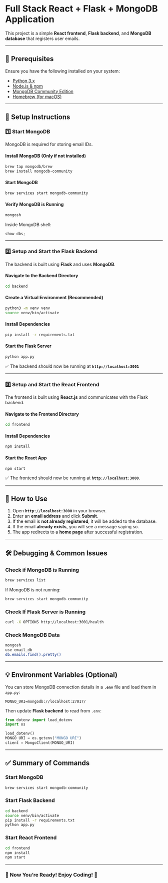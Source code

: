 # Full Stack React + Flask + MongoDB Application

This project is a simple **React frontend**, **Flask backend**, and **MongoDB database** that registers user emails.  

---

## **📌 Prerequisites**
Ensure you have the following installed on your system:

- [Python 3.x](https://www.python.org/downloads/)
- [Node.js & npm](https://nodejs.org/en/download/)
- [MongoDB Community Edition](https://www.mongodb.com/try/download/community)
- [Homebrew (for macOS)](https://brew.sh/)

---

## **🚀 Setup Instructions**

### **1️⃣ Start MongoDB**
MongoDB is required for storing email IDs.

#### **Install MongoDB (Only if not installed)**
```sh
brew tap mongodb/brew
brew install mongodb-community
```

#### **Start MongoDB**
```sh
brew services start mongodb-community
```

#### **Verify MongoDB is Running**
```sh
mongosh
```
Inside MongoDB shell:
```js
show dbs;
```

---

### **2️⃣ Setup and Start the Flask Backend**
The backend is built using **Flask** and uses **MongoDB**.

#### **Navigate to the Backend Directory**
```sh
cd backend
```

#### **Create a Virtual Environment (Recommended)**
```sh
python3 -m venv venv
source venv/bin/activate
```

#### **Install Dependencies**
```sh
pip install -r requirements.txt
```

#### **Start the Flask Server**
```sh
python app.py
```
✅ The backend should now be running at **`http://localhost:3001`**

---

### **3️⃣ Setup and Start the React Frontend**
The frontend is built using **React.js** and communicates with the Flask backend.

#### **Navigate to the Frontend Directory**
```sh
cd frontend
```

#### **Install Dependencies**
```sh
npm install
```

#### **Start the React App**
```sh
npm start
```
✅ The frontend should now be running at **`http://localhost:3000`**.

---

## **🌟 How to Use**
1. Open **`http://localhost:3000`** in your browser.
2. Enter an **email address** and click **Submit**.
3. If the email is **not already registered**, it will be added to the database.
4. If the email **already exists**, you will see a message saying so.
5. The app redirects to a **home page** after successful registration.

---

## **🛠 Debugging & Common Issues**
### **Check if MongoDB is Running**
```sh
brew services list
```
If MongoDB is not running:
```sh
brew services start mongodb-community
```

### **Check If Flask Server is Running**
```sh
curl -X OPTIONS http://localhost:3001/health
```

### **Check MongoDB Data**
```sh
mongosh
use email_db
db.emails.find().pretty()
```

---

## **💡 Environment Variables (Optional)**
You can store MongoDB connection details in a **`.env`** file and load them in `app.py`:
```
MONGO_URI=mongodb://localhost:27017/
```
Then update **Flask backend** to read from `.env`:
```python
from dotenv import load_dotenv
import os

load_dotenv()
MONGO_URI = os.getenv("MONGO_URI")
client = MongoClient(MONGO_URI)
```

---

## **✅ Summary of Commands**
### **Start MongoDB**
```sh
brew services start mongodb-community
```

### **Start Flask Backend**
```sh
cd backend
source venv/bin/activate
pip install -r requirements.txt
python app.py
```

### **Start React Frontend**
```sh
cd frontend
npm install
npm start
```

---

### **🚀 Now You’re Ready! Enjoy Coding! 🎉**

